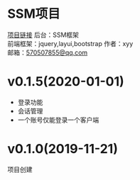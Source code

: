 # SSM项目  
[项目链接](http://http://198.177.123.52 "个人主页") 
后台：SSM框架  
前端框架：jquery,layui,bootstrap 
作者：xyy  
邮箱：570507855@qq.com 

# v0.1.5(2020-01-01)
* 登录功能
* 会话管理
* 一个账号仅能登录一个客户端

# v0.1.0(2019-11-21)
项目创建
